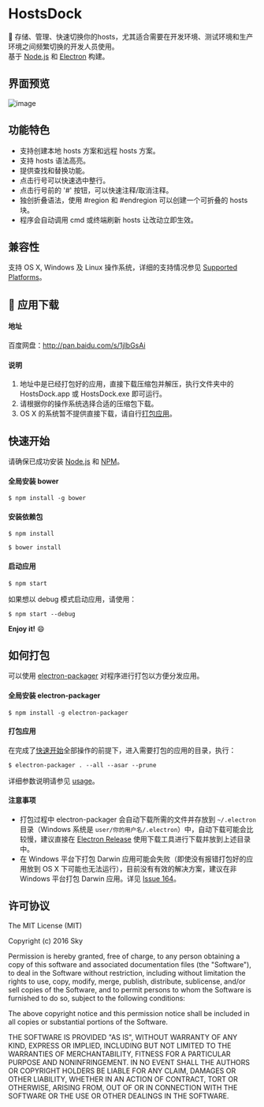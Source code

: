 # HostsDock
:tada: 存储、管理、快速切换你的hosts，尤其适合需要在开发环境、测试环境和生产环境之间频繁切换的开发人员使用。  
基于 [Node.js](https://nodejs.org) 和 [Electron](http://electron.atom.io/) 构建。

## 界面预览
![image](https://github.com/eshengsky/HostsDock/blob/master/public/review.png)

## 功能特色
* 支持创建本地 hosts 方案和远程 hosts 方案。
* 支持 hosts 语法高亮。
* 提供查找和替换功能。
* 点击行号可以快速选中整行。
* 点击行号前的 '#' 按钮，可以快速注释/取消注释。
* 独创折叠语法，使用 #region 和 #endregion 可以创建一个可折叠的 hosts 块。
* 程序会自动调用 cmd 或终端刷新 hosts 让改动立即生效。

## 兼容性
支持 OS X, Windows 及 Linux 操作系统，详细的支持情况参见 [Supported Platforms](http://electron.atom.io/docs/tutorial/supported-platforms/)。

## :gift: 应用下载
#### 地址
百度网盘：http://pan.baidu.com/s/1jIbGsAi

#### 说明
1. 地址中是已经打包好的应用，直接下载压缩包并解压，执行文件夹中的 HostsDock.app 或 HostsDock.exe 即可运行。
2. 请根据你的操作系统选择合适的压缩包下载。
3. OS X 的系统暂不提供直接下载，请自行[打包应用](#如何打包)。

## 快速开始
请确保已成功安装 [Node.js](https://nodejs.org/en/download/) 和 [NPM](https://www.npmjs.com/)。  
#### 全局安装 bower
```shell
$ npm install -g bower
```
#### 安装依赖包
```shell
$ npm install
```
```shell
$ bower install
```
#### 启动应用
```shell
$ npm start
```
如果想以 debug 模式启动应用，请使用：
```shell
$ npm start --debug
```
**Enjoy it!** :smile:

## 如何打包
可以使用 [electron-packager](https://github.com/electron-userland/electron-packager) 对程序进行打包以方便分发应用。
#### 全局安装 electron-packager
```shell
$ npm install -g electron-packager
```
#### 打包应用
在完成了[快速开始](#快速开始)全部操作的前提下，进入需要打包的应用的目录，执行：
```shell
$ electron-packager . --all --asar --prune
```
详细参数说明请参见 [usage](https://github.com/electron-userland/electron-packager/blob/master/usage.txt)。

#### 注意事项
* 打包过程中 electron-packager 会自动下载所需的文件并存放到 `~/.electron` 目录（Windows 系统是 `user/你的用户名/.electron`）中，自动下载可能会比较慢，建议直接在 [Electron Release](https://github.com/electron/electron/releases) 使用下载工具进行下载并放到上述目录中。
* 在 Windows 平台下打包 Darwin 应用可能会失败（即使没有报错打包好的应用放到 OS X 下可能也无法运行），目前没有有效的解决方案，建议在非 Windows 平台打包 Darwin 应用。详见 [Issue 164](https://github.com/electron-userland/electron-packager/issues/164)。

## 许可协议
The MIT License (MIT)

Copyright (c) 2016 Sky

Permission is hereby granted, free of charge, to any person obtaining a copy of this software and associated documentation files (the "Software"), to deal in the Software without restriction, including without limitation the rights to use, copy, modify, merge, publish, distribute, sublicense, and/or sell copies of the Software, and to permit persons to whom the Software is furnished to do so, subject to the following conditions:

The above copyright notice and this permission notice shall be included in all copies or substantial portions of the Software.

THE SOFTWARE IS PROVIDED "AS IS", WITHOUT WARRANTY OF ANY KIND, EXPRESS OR IMPLIED, INCLUDING BUT NOT LIMITED TO THE WARRANTIES OF MERCHANTABILITY, FITNESS FOR A PARTICULAR PURPOSE AND NONINFRINGEMENT. IN NO EVENT SHALL THE AUTHORS OR COPYRIGHT HOLDERS BE LIABLE FOR ANY CLAIM, DAMAGES OR OTHER LIABILITY, WHETHER IN AN ACTION OF CONTRACT, TORT OR OTHERWISE, ARISING FROM, OUT OF OR IN CONNECTION WITH THE SOFTWARE OR THE USE OR OTHER DEALINGS IN THE SOFTWARE.
